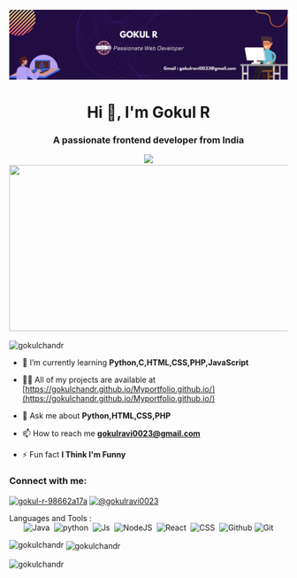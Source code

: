 ![logo](https://github.com/Gokulchandr/Gokulchandr/blob/main/gok.png)
<h1 align="center">Hi 👋, I'm Gokul R</h1>
<h3 align="center">A passionate frontend developer from India</h3>
<div id="header" align="center">
  <img src="https://media.giphy.com/media/M9gbBd9nbDrOTu1Mqx/giphy.gif" width="100"/>
</div>
<div align="center">
  <img src="https://media4.giphy.com/media/Y4ak9Ki2GZCbJxAnJD/giphy.gif?cid=ecf05e47y4kt2wmy52ri2yqqycz8omma95txwyb4e0qfxrim&ep=v1_gifs_related&rid=giphy.gif&ct=g" width="600" height="300"/>
</div>
<p align="left"> <img src="https://komarev.com/ghpvc/?username=gokulchandr&label=Profile%20views&color=0e75b6&style=flat" alt="gokulchandr" /> </p>

- 🌱 I’m currently learning **Python,C,HTML,CSS,PHP,JavaScript**

- 👨‍💻 All of my projects are available at [https://gokulchandr.github.io/Myportfolio.github.io/](https://gokulchandr.github.io/Myportfolio.github.io/)

- 💬 Ask me about **Python,HTML,CSS,PHP**

- 📫 How to reach me **gokulravi0023@gmail.com**

- ⚡ Fun fact **I Think I'm Funny**

<h3 align="left">Connect with me:</h3>
<p align="left">
<a href="https://linkedin.com/in/gokul-r-98662a17a" target="blank"><img align="center" src="https://img.shields.io/badge/LinkedIn-blue?style=for-the-badge&logo=linkedin&logoColor=white" alt="gokul-r-98662a17a" height="30" width="40" /></a>
<a href="https://www.hackerrank.com/@gokulravi0023" target="blank"><img align="center" src="https://cdn3.iconfinder.com/data/icons/logos-and-brands-adobe/512/160_Hackerrank-1024.png" alt="@gokulravi0023" height="40" width="50" /></a>
</p>
Languages and Tools :
<div align='center'>
  <img src="https://www.vectorlogo.zone/logos/java/java-icon.svg" title="Java" alt="Java" width="40" height="40"/>&nbsp;
   <img src="https://www.vectorlogo.zone/logos/python/python-icon.svg" title="Python" alt="python" width="40" height="40"/>&nbsp;
   <img src="https://www.vectorlogo.zone/logos/javascript/javascript-icon.svg" title="Js" alt="Js" width="40" height="40"/>&nbsp;
  <img src="https://www.vectorlogo.zone/logos/nodejs/nodejs-icon.svg" title="NodeJS" alt="NodeJS" width="40" height="40"/>&nbsp;
  <img src="https://www.vectorlogo.zone/logos/reactjs/reactjs-icon.svg" title="React" alt="React" width="40" height="40"/>&nbsp;
    <img src="https://www.vectorlogo.zone/logos/w3_css/w3_css-icon.svg"  title="CSS3" alt="CSS" width="40" height="40"/>&nbsp;
  <img src="https://www.vectorlogo.zone/logos/github/github-icon.svg" title="GitHub" alt="Github" width="40" height="40"/>
  <img src="https://www.vectorlogo.zone/logos/git-scm/git-scm-icon.svg" title="Git" alt="Git" width="40" height="40"/>
</div>

<p><img align="left" src="https://github-readme-stats.vercel.app/api/top-langs?username=gokulchandr&show_icons=true&locale=en&layout=compact" alt="gokulchandr" /></p>

<p>&nbsp;<img align="center" src="https://github-readme-stats.vercel.app/api?username=gokulchandr&show_icons=true&locale=en" alt="gokulchandr" /></p>

<p><img align="center" src="https://github-readme-streak-stats.herokuapp.com/?user=gokulchandr&" alt="gokulchandr" /></p>
